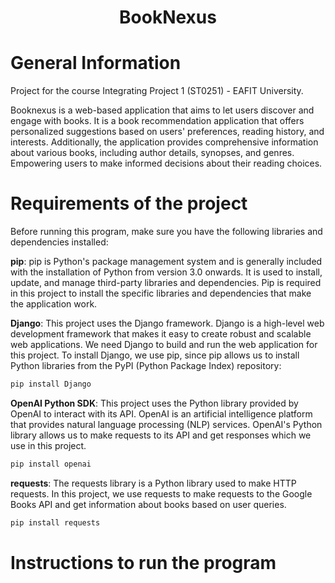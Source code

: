 <h1 align="center">BookNexus</h1>

# General Information
Project for the course Integrating Project 1 (ST0251) - EAFIT University.

Booknexus is a web-based application that aims to let users discover and engage with books. It is a book recommendation application that offers personalized suggestions based on users' preferences, reading history, and interests. Additionally, the application provides comprehensive information about various books, including author details, synopses, and genres. Empowering users to make informed decisions about their reading choices.

# Requirements of the project
Before running this program, make sure you have the following libraries and dependencies installed:

**pip**: pip is Python's package management system and is generally included with the installation of Python from version 3.0 onwards. It is used to install, update, and manage third-party libraries and dependencies. Pip is required in this project to install the specific libraries and dependencies that make the application work.

**Django**: This project uses the Django framework. Django is a high-level web development framework that makes it easy to create robust and scalable web applications. We need Django to build and run the web application for this project. To install Django, we use pip, since pip allows us to install Python libraries from the PyPI (Python Package Index) repository:

 ```bash
 pip install Django
 ```

**OpenAI Python SDK**: This project uses the Python library provided by OpenAI to interact with its API. OpenAI is an artificial intelligence platform that provides natural language processing (NLP) services. OpenAI's Python library allows us to make requests to its API and get responses which we use in this project.

 ```bash
pip install openai
 ```

**requests**: The requests library is a Python library used to make HTTP requests. In this project, we use requests to make requests to the Google Books API and get information about books based on user queries.

 ```bash
pip install requests
 ```

# Instructions to run the program
